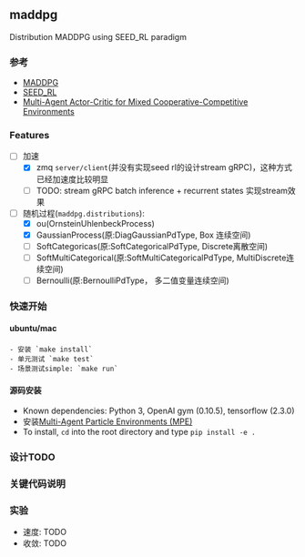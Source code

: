 ## maddpg
Distribution MADDPG using SEED_RL paradigm

### 参考
- [MADDPG](https://github.com/openai/maddpg)
- [SEED_RL](https://github.com/google-research/seed_rl)
- [Multi-Agent Actor-Critic for Mixed Cooperative-Competitive Environments](https://arxiv.org/pdf/1706.02275.pdf)
### Features
- [ ] 加速
    - [x] zmq `server/client`(并没有实现seed rl的设计stream gRPC)，这种方式
已经加速度比较明显
    - [ ] TODO: stream gRPC batch inference + recurrent states 实现stream效果
- [ ] 随机过程(`maddpg.distributions`):
    - [x] ou(OrnsteinUhlenbeckProcess)
    - [x] GaussianProcess(原:DiagGaussianPdType, Box 连续空间)
    - [ ] SoftCategoricas(原:SoftCategoricalPdType, Discrete离散空间)
    - [ ] SoftMultiCategorical(原:SoftMultiCategoricalPdType, MultiDiscrete连续空间)
    - [ ] Bernoulli(原:BernoulliPdType， 多二值变量连续空间)

### 快速开始
#### ubuntu/mac
    - 安装 `make install`
    - 单元测试 `make test`
    - 场景测试simple: `make run`

#### 源码安装
- Known dependencies: Python 3, OpenAI gym (0.10.5), tensorflow (2.3.0)
- 安装[Multi-Agent Particle Environments (MPE)](https://github.com/openai/multiagent-particle-envs)
- To install, `cd` into the root directory and type `pip install -e .`

### 设计TODO

### 关键代码说明

### 实验
- 速度: TODO
- 收敛: TODO
